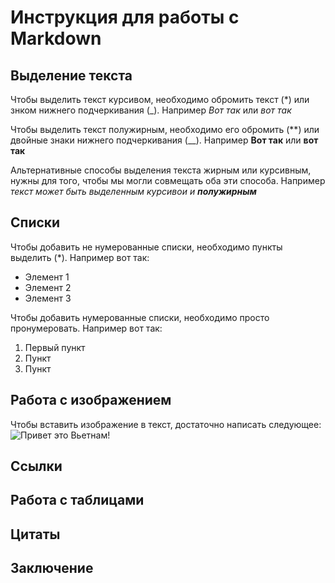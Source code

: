# Инструкция для работы с Markdown

## Выделение текста

Чтобы выделить текст курсивом, необходимо обромить текст (*) или знком нижнего подчеркивания (_). Например *Вот так* или _вот так_

Чтобы выделить текст полужирным, необходимо его обромить (**) или двойные знаки нижнего подчеркивания (__). Например **Вот так** или __вот так__

Альтернативные способы выделения текста жирным или курсивным, нужны для того, чтобы мы могли совмещать оба эти способа. Например _текст может быть выделенным курсивои и **полужирным**_

## Списки

Чтобы добавить не нумерованные списки, необходимо пункты выделить (*). Например вот так:
* Элемент 1
* Элемент 2
* Элемент 3

Чтобы добавить нумерованные списки, необходимо просто пронумеровать.
Например вот так:
1. Первый пункт
2. Пункт
3. Пункт

## Работа с изображением

Чтобы вставить изображение в текст, достаточно написать следующее: ![Привет это Вьетнам!](Vietnam.jpg)

## Ссылки

## Работа с таблицами

## Цитаты

## Заключение